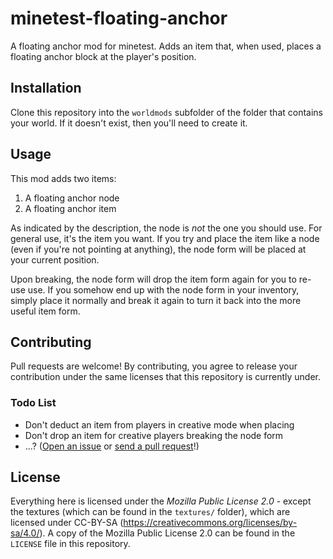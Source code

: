 # minetest-floating-anchor
A floating anchor mod for minetest. Adds an item that, when used, places a floating anchor block at the player's position.

## Installation
Clone this repository into the `worldmods` subfolder of the folder that contains your world. If it doesn't exist, then you'll need to create it.

## Usage
This mod adds two items:

1. A floating anchor node
2. A floating anchor item

As indicated by the description, the node is _not_ the one you should use. For general use, it's the item you want. If you try and place the item like a node (even if you're not pointing at anything), the node form will be placed at your current position.

Upon breaking, the node form will drop the item form again for you to re-use use. If you somehow end up with the node form in your inventory, simply place it normally and break it again to turn it back into the more useful item form.

## Contributing
Pull requests are welcome! By contributing, you agree to release your contribution under the same licenses that this repository is currently under.

### Todo List
 - Don't deduct an item from players in creative mode when placing
 - Don't drop an item for creative players breaking the node form
 - ...? ([Open an issue](https://github.com/sbrl/minetest-floating_anchor/issues/new) or [send a pull request](https://github.com/sbrl/minetest-floating_anchor/compare)!)

## License
Everything here is licensed under the _Mozilla Public License 2.0_ - except the textures (which can be found in the `textures/` folder), which are licensed under CC-BY-SA (https://creativecommons.org/licenses/by-sa/4.0/). A copy of the Mozilla Public License 2.0 can be found in the `LICENSE` file in this repository.
